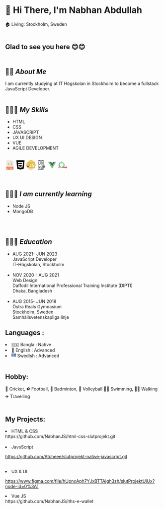  <h1> 👋 Hi There, I'm Nabhan Abdullah </h1>


🏠 Living: Stockholm, Sweden <br><br>

## Glad to see you here  😊😊 <br> <br>
## 👨‍🏫  _About Me_ <br>
I am currently studying at IT Högskolan in Stockholm to become a fullstack JavaScript Developer. <br> <br>



 ## 👨🏽‍💻  _My Skills_ <br>
 <ul> 
    <li> HTML
    <li> CSS
    <li> JAVASCRIPT
    <li> UX UI DESIGN
    <li> VUE
    <li> AGILE DEVELOPMENT
 </ul> <br>

 <div class=""div1> 
    <img style="width: 30px" src="./img/html.png"> 
    <img style="width: 30px" src="./img/css-3.png">
    <img style="width: 30px" src="./img/javascript.png">
    <img style="width: 30px" src="./img/ux-design.png">
    <img style="width: 30px" src="./img/v.png">
    <img style="width: 30px" src="./img/agile.png">

 </div> <br> <br>

  ## 👨🏽‍💻  _I am currently learning_ <br>
 <ul> 
    <li> Node JS
    <li> MongoDB
 </ul>  <br> <br>

  ## 👨🏻‍🎓  _Education_
 <ul> 
    <li> AUG 2021- JUN 2023 <br>
    JavaScript Developer <br>
    IT-Högskolan, Stockholm
    <br><br>
    <li> NOV 2020 - AUG 2021<br>
    Web Design <br> Daffodil International Professional Training Institute (DIPTI) <br> Dhaka, Bangladesh<br><br>
    <li> AUG 2015- JUN 2018<br>
    Östra Reals Gymnasium <br> 
    Stockholm, Sweden <br>
    Samhällsvetenskapliga linje
    
 </ul>

 <h2> Languages : </h2>
    <li>  🇧🇩 Bangla : Native <br>
    <li> 🏴󠁧󠁢󠁥󠁮󠁧󠁿 English : Advanced <br>
    <li> <img src="./img/sweden.png" style="width: 15px">
        Swedish : Advanced <br> <br>
         
    
## Hobby:
🏏 Cricket, ⚽ Football, 🏸 Badminton, 🏐 Volleyball
🏊‍♂️ Swimming, 🚶‍♂️ Walking
✈️ Travelling <br> <br>


## My Projects:
<li> HTML & CSS <br>
 https://github.com/NabhanJS/html-css-slutprojekt.git <br> <br>

<li> JavsScript <br>

https://github.com/Atcheee/slutprojekt-native-javascript.git <br> <br>


<li> UX & UI

https://www.figma.com/file/hUpnxAph7YJxBTTAjgh3zh/slutProjektUiUx?node-id=0%3A1

<li> Vue JS <br>
https://github.com/NabhanJS/iths-e-wallet <br> <br>









 



